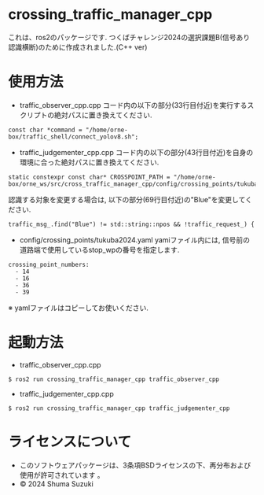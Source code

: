 # crossing_traffic_manager_cpp
これは、ros2のパッケージです.
つくばチャレンジ2024の選択課題B(信号あり認識横断)のために作成されました.(C++ ver)

# 使用方法
* traffic_observer_cpp.cpp
コード内の以下の部分(33行目付近)を実行するスクリプトの絶対パスに置き換えてください.
```
const char *command = "/home/orne-box/traffic_shell/connect_yolov8.sh";
```
* traffic_judgementer_cpp.cpp
コード内の以下の部分(43行目付近)を自身の環境に合った絶対パスに置き換えてください.
```
static constexpr const char* CROSSPOINT_PATH = "/home/orne-box/orne_ws/src/cross_traffic_manager_cpp/config/crossing_points/tukuba2024.yaml";
```
認識する対象を変更する場合は, 以下の部分(69行目付近)の"Blue"を変更してください.
```
traffic_msg_.find("Blue") != std::string::npos && !traffic_request_) {
```

* config/crossing_points/tukuba2024.yaml
yamiファイル内には, 信号前の道路端で使用しているstop_wpの番号を指定します.
```
crossing_point_numbers:
  - 14
  - 16
  - 36
  - 39
```
※  yamlファイルはコピーしてお使いください.
# 起動方法

* traffic_observer_cpp.cpp
```
$ ros2 run crossing_traffic_manager_cpp traffic_observer_cpp
```
* traffic_judgementer_cpp.cpp
```
$ ros2 run crossing_traffic_manager_cpp traffic_judgementer_cpp
```


# ライセンスについて
* このソフトウェアパッケージは、3条項BSDライセンスの下、再分布および使用が許可されています
。
* © 2024 Shuma Suzuki
